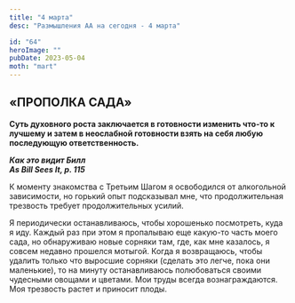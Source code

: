 ```yaml
---
title: "4 марта"
desc: "Размышления АА на сегодня - 4 марта"

id: "64"
heroImage: ""
pubDate: 2023-05-04
moth: "mart"
---
```


## «ПРОПОЛКА САДА»

**Суть духовного роста заключается в готовности изменить что-то к лучшему и
затем в неослабной готовности взять на себя любую последующую
ответственность.**

**_Как это видит Билл  
As Bill Sees It, p. 115_**

К моменту знакомства с Третьим Шагом я освободился от алкогольной зависимости,
но горький опыт подсказывал мне, что продолжительная трезвость требует
продолжительных усилий.

Я периодически останавливаюсь, чтобы хорошенько посмотреть, куда я иду. Каждый
раз при этом я пропалываю еще какую-то часть моего сада, но обнаруживаю новые
сорняки там, где, как мне казалось, я совсем недавно прошелся мотыгой. Когда я
возвращаюсь, чтобы удалить только что выросшие сорняки (сделать это легче,
пока они маленькие), то на минуту останавливаюсь полюбоваться своими чудесными
овощами и цветами. Мои труды всегда вознаграждаются. Моя трезвость растет и
приносит плоды.

